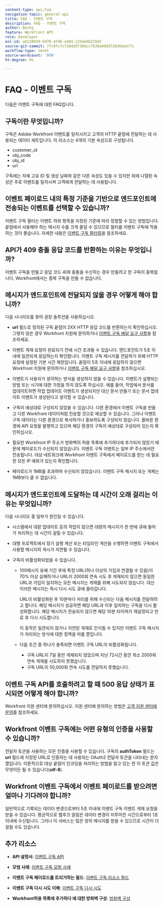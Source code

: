 ```yaml
---
content-type: api;faq
navigation-topic: general-api
title: FAQ - 이벤트 구독
description: FAQ - 이벤트 구독
author: Becky
feature: Workfront API
role: Developer
exl-id: a6120939-5d76-4f46-a304-125de6b22502
source-git-commit: 77c07c7c7104d37360cc7630a89dd72836da477c
workflow-type: tm+mt
source-wordcount: '970'
ht-degree: 0%

---
```


# FAQ - 이벤트 구독

<!--
{{highlighted-preview}}
-->

다음은 이벤트 구독에 대한 FAQ입니다.

## 구독이란 무엇입니까?

구독은 Adobe Workfront 이벤트를 일치시키고 고객의 HTTP 끝점에 전달하는 데 사용되는 데이터 세트입니다. 이 리소스는 4개의 기본 속성으로 구성됩니다.

* customer_id
* obj_code
* obj_id
* url

구독에는 자체 고유 ID 및 생성 날짜와 같은 다른 속성도 있을 수 있지만 위에 나열된 속성은 주로 이벤트를 일치시켜 고객에게 전달하는 데 사용됩니다.

## 이벤트 페이로드 내의 특정 기준을 기반으로 엔드포인트에 전송되는 이벤트를 선택할 수 있습니까?

이벤트 구독 필터는 이벤트 하위 항목을 지정된 기준에 따라 정렬할 수 있는 방법입니다. 끝점에서 사용해야 하는 메시지 수를 크게 줄일 수 있으므로 필터를 이벤트 구독에 적용하는 것이 좋습니다. 자세한 내용은 [이벤트 구독 필터링](../../wf-api/general/event-subs-api.md#event)을 참조하세요.

## API가 409 충돌 응답 코드를 반환하는 이유는 무엇입니까?

이벤트 구독을 만들고 응답 코드 409 충돌을 수신하는 경우 만들려고 한 구독이 중복됩니다. Workfront에서는 중복 구독을 만들 수 없습니다.

## 메시지가 엔드포인트에 전달되지 않을 경우 어떻게 해야 합니까?

다음 시나리오를 찾아 권장 솔루션을 사용하십시오.

* **url** 필드로 정의된 구독 끝점이 2XX HTTP 응답 코드를 반환하는지 확인하십시오. 그렇지 않은 경우 Workfront 지원에 문의하거나 [이벤트 구독 배달 요구 사항](../../wf-api/general/setup-event-sub-endpoint.md)을 참조하세요.

* 이벤트 게재 요청이 완료되기 전에 시간 초과될 수 있습니다. 엔드포인트가 5초 이내에 일관되게 응답하는지 확인합니다. 이벤트 구독 메시지를 전달하기 위해 HTTP 요청에 설정된 기본 시간 제한입니다. 끝점이 5초 이내에 응답하지 않으면 Workfront 지원에 문의하거나 [이벤트 구독 배달 요구 사항](../../wf-api/general/setup-event-sub-endpoint.md)을 참조하십시오.
* 이벤트가 사용자가 생각하는 방식을 생성하지 않을 수 있습니다. 이벤트가 실행되는 방법 또는 시기에 대한 가정을 하지 않도록 하십시오. 예를 들어, 작업에서 문서를 업데이트하면 작업 업데이트 이벤트가 생성되지만 대신 문서 만들기 또는 문서 업데이트 이벤트가 생성된다고 생각할 수 있습니다.
* 구독이 예상대로 구성되지 않았을 수 있습니다. 다른 환경에서 이벤트 구독을 만들고 다른 Workfront 데이터처럼 전송할 것으로 예상할 수 있습니다. 그러나 이벤트 구독 데이터는 다른 환경으로 복사하거나 홍보하도록 구성되지 않습니다. 올바른 환경에 API 요청을 발행하고 있으며 해당 환경의 구독이 예상대로 구성되어 있는지 확인하십시오.
* 필요한 Workfront IP 주소가 방화벽의 허용 목록에 추가하다에 추가되지 않았기 때문에 페이로드가 수신되지 않았습니다. 이벤트 구독 이벤트는 일부 IP 주소에서만 전송됩니다. 대상 네트워크에 Workfront 이벤트 구독에서 페이로드를 받는 데 필요한 모든 IP 예외가 있는지 확인합니다.
* 페이로드가 1MB를 초과하여 수신되지 않았습니다. 이벤트 구독 메시지 또는 개체는 1MB보다 클 수 없습니다.

## 메시지가 엔드포인트에 도달하는 데 시간이 오래 걸리는 이유는 무엇입니까?

다음 시나리오 중 일부가 원인일 수 있습니다.

* 시스템에서 대량 업데이트 등의 작업이 많으면 대량의 메시지가 한 번에 큐에 들어가 처리하는 데 시간이 걸릴 수 있습니다.
* 대형 프로젝트에서 장기 실행 계산 또는 타임라인 계산을 수행하면 이벤트 구독에서 사용할 메시지의 게시가 지연될 수 있습니다.
* 구독이 비활성화되었을 수 있습니다.

   * 100메시지 유예 기간 후에 특정 URL(하나 이상의 가입과 연결될 수 있음)이 70% 이상 실패하거나 URL이 2000회 연속 시도 후 게재되지 않으면 동일한 URL과 가입이 일치하는 모든 메시지는 게재를 위해 시도되지 않습니다. 대신 이러한 메시지는 즉시 다시 시도 큐에 올라갑니다.

     URL이 비활성화된 후 10분마다 처리를 위해 수신되는 다음 메시지를 전달하려고 합니다. 해당 메시지가 성공하면 해당 URL과 이후 일치하는 구독을 다시 활성화합니다. 해당 메시지가 전송되지 않으면 해당 10분 타이머가 재설정되고 만료 후 다시 시도합니다.

     이 동작은 일관되지 않거나 지연된 게재로 인식될 수 있지만 이벤트 구독 메시지가 처리되는 방식에 대한 정책을 따를 뿐입니다.

   * 다음 조건 중 하나가 충족되면 이벤트 구독 URL이 비활성화됩니다.

      * 구독 URL이 7일 동안 게재되지 않았으며 지난 72시간 동안 최소 2000회 연속 게재를 시도하지 못했습니다.
      * 구독 URL이 50,000회 연속 시도를 전달하지 못했습니다.

## 이벤트 구독 API를 호출하려고 할 때 500 응답 상태가 표시되면 어떻게 해야 합니까?

Workfront 지원 센터에 문의하십시오. 지원 센터에 문의하는 방법은 [고객 지원 센터에 문의](../../workfront-basics/tips-tricks-and-troubleshooting/contact-customer-support.md)를 참조하세요.

## Workfront 이벤트 구독에는 어떤 유형의 인증을 사용할 수 있습니까?

전달자 토큰을 사용하는 모든 인증을 사용할 수 있습니다. 구독의 **authToken** 필드는 **url** 필드에 지정된 URL로 인증하는 데 사용되는 OAuth2 전달자 토큰을 나타내는 문자열입니다. 이론적으로 대상 끝점이 인코딩을 처리하는 방법을 알고 있는 한 이 토큰 값은 무엇이든 될 수 있습니다(**utf-8**).

## Workfront 이벤트 구독에서 이벤트 페이로드를 받으려면 얼마나 기다려야 합니까?

일반적으로 기록되는 데이터 변경으로부터 5초 이내에 이벤트 구독 이벤트 게재 요청을 받을 수 있습니다. 평균적으로 웹후크 알림은 데이터 변경이 이루어진 시간으로부터 1초 이내에 수신됩니다. 그러나 이 서비스는 많은 양의 메시지를 받을 수 있으므로 시간이 더 걸릴 수도 있습니다.

## 추가 리소스

* **API 설명서**: [이벤트 구독 API](../../wf-api/general/event-subs-api.md)

* **모범 사례**: [이벤트 구독 모범 사례](../../wf-api/general/event-sub-best-practice.md)

* **이벤트 구독 페이로드를 트리거하는 필드**: [이벤트 구독 리소스 필드](../../wf-api/api/event-sub-resource-fields.md)

* **이벤트 구독 다시 시도 이해**: [이벤트 구독 다시 시도](../../wf-api/api/event-sub-retries.md)

* **Workfront허용 목록에 추가하다 에 대한 방화벽 구성**: [방화벽 구성](../../administration-and-setup/get-started-wf-administration/configure-your-firewall.md)
